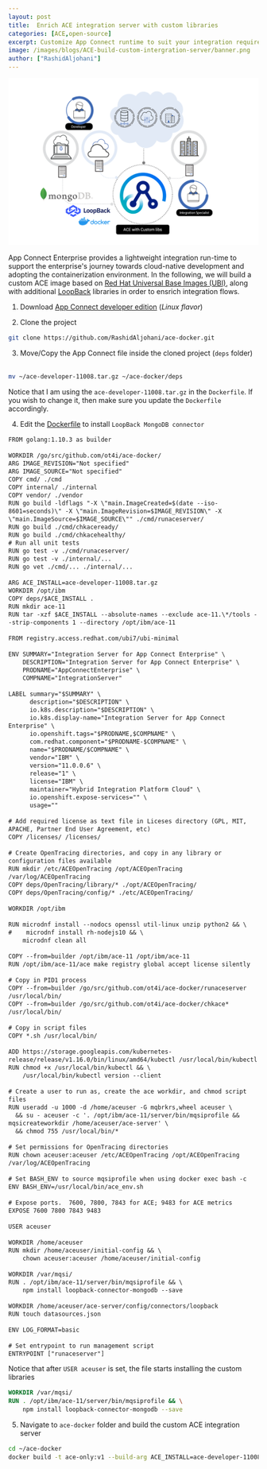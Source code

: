 ```yaml
---
layout: post
title:  Enrich ACE integration server with custom libraries
categories: [ACE,open-source]
excerpt: Customize App Connect runtime to suit your integration requirements 
image: /images/blogs/ACE-build-custom-intergration-server/banner.png
author: ["RashidAljohani"]
---
```


![](/images/blogs/ACE-build-custom-intergration-server/banner.png)


App Connect Enterprise provides a lightweight integration run-time to support the enterprise's journey towards cloud-native development and adopting the containerization environment. In the following, we will build a custom ACE image based on [Red Hat Universal Base Images (UBI)](https://developers.redhat.com/products/rhel/ubi/), along with additional [LoopBack](https://loopback.io/) libraries in order to ensrich integration flows. 



1. Download [App Connect developer edition](https://developer.ibm.com/integration/docs/app-connect-enterprise/get-started/) (_Linux flavor_)


2. Clone the project 

```bash
git clone https://github.com/RashidAljohani/ace-docker.git
```

3. Move/Copy the App Connect file inside the cloned project (`deps` folder)

```bash

mv ~/ace-developer-11008.tar.gz ~/ace-docker/deps 

```
 
 Notice that I am using the `ace-developer-11008.tar.gz` in the `Dockerfile`. If you wish to change it, then make sure you update the `Dockerfile` accordingly. 


4. Edit the [Dockerfile](https://github.com/RashidAljohani/ace-docker/blob/master/ubi/Dockerfile.aceonly#L95) to install `LoopBack MongoDB connector`

```
FROM golang:1.10.3 as builder

WORKDIR /go/src/github.com/ot4i/ace-docker/
ARG IMAGE_REVISION="Not specified"
ARG IMAGE_SOURCE="Not specified"
COPY cmd/ ./cmd
COPY internal/ ./internal
COPY vendor/ ./vendor
RUN go build -ldflags "-X \"main.ImageCreated=$(date --iso-8601=seconds)\" -X \"main.ImageRevision=$IMAGE_REVISION\" -X \"main.ImageSource=$IMAGE_SOURCE\"" ./cmd/runaceserver/
RUN go build ./cmd/chkaceready/
RUN go build ./cmd/chkacehealthy/
# Run all unit tests
RUN go test -v ./cmd/runaceserver/
RUN go test -v ./internal/...
RUN go vet ./cmd/... ./internal/...

ARG ACE_INSTALL=ace-developer-11008.tar.gz
WORKDIR /opt/ibm
COPY deps/$ACE_INSTALL .
RUN mkdir ace-11
RUN tar -xzf $ACE_INSTALL --absolute-names --exclude ace-11.\*/tools --strip-components 1 --directory /opt/ibm/ace-11

FROM registry.access.redhat.com/ubi7/ubi-minimal

ENV SUMMARY="Integration Server for App Connect Enterprise" \
    DESCRIPTION="Integration Server for App Connect Enterprise" \
    PRODNAME="AppConnectEnterprise" \
    COMPNAME="IntegrationServer"

LABEL summary="$SUMMARY" \
      description="$DESCRIPTION" \
      io.k8s.description="$DESCRIPTION" \
      io.k8s.display-name="Integration Server for App Connect Enterprise" \
      io.openshift.tags="$PRODNAME,$COMPNAME" \
      com.redhat.component="$PRODNAME-$COMPNAME" \
      name="$PRODNAME/$COMPNAME" \
      vendor="IBM" \
      version="11.0.0.6" \
      release="1" \
      license="IBM" \
      maintainer="Hybrid Integration Platform Cloud" \
      io.openshift.expose-services="" \
      usage=""

# Add required license as text file in Liceses directory (GPL, MIT, APACHE, Partner End User Agreement, etc)
COPY /licenses/ /licenses/

# Create OpenTracing directories, and copy in any library or configuration files available
RUN mkdir /etc/ACEOpenTracing /opt/ACEOpenTracing /var/log/ACEOpenTracing
COPY deps/OpenTracing/library/* ./opt/ACEOpenTracing/
COPY deps/OpenTracing/config/* ./etc/ACEOpenTracing/

WORKDIR /opt/ibm

RUN microdnf install --nodocs openssl util-linux unzip python2 && \
#    microdnf install rh-nodejs10 && \
    microdnf clean all

COPY --from=builder /opt/ibm/ace-11 /opt/ibm/ace-11
RUN /opt/ibm/ace-11/ace make registry global accept license silently

# Copy in PID1 process
COPY --from=builder /go/src/github.com/ot4i/ace-docker/runaceserver /usr/local/bin/
COPY --from=builder /go/src/github.com/ot4i/ace-docker/chkace* /usr/local/bin/

# Copy in script files
COPY *.sh /usr/local/bin/

ADD https://storage.googleapis.com/kubernetes-release/release/v1.16.0/bin/linux/amd64/kubectl /usr/local/bin/kubectl
RUN chmod +x /usr/local/bin/kubectl && \
    /usr/local/bin/kubectl version --client

# Create a user to run as, create the ace workdir, and chmod script files
RUN useradd -u 1000 -d /home/aceuser -G mqbrkrs,wheel aceuser \
  && su - aceuser -c '. /opt/ibm/ace-11/server/bin/mqsiprofile && mqsicreateworkdir /home/aceuser/ace-server' \
  && chmod 755 /usr/local/bin/*

# Set permissions for OpenTracing directories
RUN chown aceuser:aceuser /etc/ACEOpenTracing /opt/ACEOpenTracing /var/log/ACEOpenTracing

# Set BASH_ENV to source mqsiprofile when using docker exec bash -c
ENV BASH_ENV=/usr/local/bin/ace_env.sh

# Expose ports.  7600, 7800, 7843 for ACE; 9483 for ACE metrics
EXPOSE 7600 7800 7843 9483

USER aceuser

WORKDIR /home/aceuser
RUN mkdir /home/aceuser/initial-config && \
    chown aceuser:aceuser /home/aceuser/initial-config

WORKDIR /var/mqsi/
RUN . /opt/ibm/ace-11/server/bin/mqsiprofile && \
    npm install loopback-connector-mongodb --save

WORKDIR /home/aceuser/ace-server/config/connectors/loopback
RUN touch datasources.json
     
ENV LOG_FORMAT=basic

# Set entrypoint to run management script
ENTRYPOINT ["runaceserver"]
```

Notice that after `USER aceuser` is set, the file starts installing the custom libraries

```Dockerfile
WORKDIR /var/mqsi/
RUN . /opt/ibm/ace-11/server/bin/mqsiprofile && \
    npm install loopback-connector-mongodb --save
```

5. Navigate to `ace-docker` folder and build the custom ACE integration server

```bash
cd ~/ace-docker
docker build -t ace-only:v1 --build-arg ACE_INSTALL=ace-developer-11008.tar.gz --file ubi/Dockerfile.aceonly .
```

